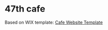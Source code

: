 # 47th cafe

Based on WIX template: [Cafe Website Template](https://www.wix.com/website-template/view/html/3096?originUrl=https%3A%2F%2Fwww.wix.com%2Fwebsite%2Ftemplates%2Fhtml%2Fall%2F4&tpClick=view_button&esi=2c3856e8-ce1a-4201-8c50-d644e99c860f)
